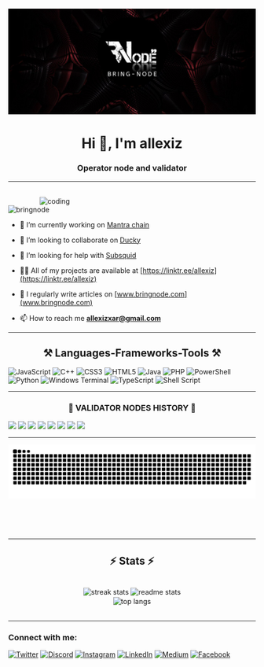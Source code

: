 ![logo](https://github.com/BringNode/BringNode/blob/main/banner.png.jpg)


<h1 align="center">Hi 👋, I'm allexiz</h1>
<h3 align="center">Operator node and validator</h3>
<hr/>

<br/>
<img align="right" alt="coding" width="440" src="https://miro.medium.com/v2/resize:fit:828/format:webp/1*mUahTQdRR4e4MJLLtJkjbw.gif">

<p align="left"> <img src="https://komarev.com/ghpvc/?username=bringnode&label=Profile%20views&color=0e75b6&style=flat" alt="bringnode" /> </p>

- 🔭 I’m currently working on [Mantra chain](https://www.mantrachain.io/)

- 👯 I’m looking to collaborate on [Ducky](https://ducky.city/)

- 🤝 I’m looking for help with [Subsquid](https://subsquid.io/)

- 👨‍💻 All of my projects are available at [https://linktr.ee/allexiz](https://linktr.ee/allexiz)

- 📝 I regularly write articles on [www.bringnode.com](www.bringnode.com)

- 📫 How to reach me **allexizxar@gmail.com**


 <hr/>
 <h2 align="center">⚒️ Languages-Frameworks-Tools ⚒️</h2>
 
![JavaScript](https://img.shields.io/badge/javascript-%23323330.svg?style=for-the-badge&logo=javascript&logoColor=%23F7DF1E) ![C++](https://img.shields.io/badge/c++-%2300599C.svg?style=for-the-badge&logo=c%2B%2B&logoColor=white) ![CSS3](https://img.shields.io/badge/css3-%231572B6.svg?style=for-the-badge&logo=css3&logoColor=white) ![HTML5](https://img.shields.io/badge/html5-%23E34F26.svg?style=for-the-badge&logo=html5&logoColor=white) ![Java](https://img.shields.io/badge/java-%23ED8B00.svg?style=for-the-badge&logo=openjdk&logoColor=white) ![PHP](https://img.shields.io/badge/php-%23777BB4.svg?style=for-the-badge&logo=php&logoColor=white) ![PowerShell](https://img.shields.io/badge/PowerShell-%235391FE.svg?style=for-the-badge&logo=powershell&logoColor=white) ![Python](https://img.shields.io/badge/python-3670A0?style=for-the-badge&logo=python&logoColor=ffdd54) ![Windows Terminal](https://img.shields.io/badge/Windows%20Terminal-%234D4D4D.svg?style=for-the-badge&logo=windows-terminal&logoColor=white) ![TypeScript](https://img.shields.io/badge/typescript-%23007ACC.svg?style=for-the-badge&logo=typescript&logoColor=white) ![Shell Script](https://img.shields.io/badge/shell_script-%23121011.svg?style=for-the-badge&logo=gnu-bash&logoColor=white)

<hr/>

<h3 align="center"> 🔴 VALIDATOR NODES HISTORY 🔴</h3>

[<img src='https://github.com/BringNode/Allexiz/assets/72650448/5996f06c-5343-4a04-b739-47aac66004bc' height='100'>](https://github.com/BringNode/All-project/tree/main/Realio)
[<img src='https://github.com/BringNode/Allexiz/assets/72650448/cb071294-0577-469a-94b4-93adf07dd7ad' height='100'>](https://github.com/BringNode/All-project/tree/main/Desmos)
[<img src='https://github.com/BringNode/Allexiz/assets/72650448/f9dad382-fc9f-475e-b250-d61ef4e5a242' height='100'>](https://github.com/BringNode/All-project/tree/main/Arkh)
[<img src='https://github.com/BringNode/Allexiz/assets/72650448/83496b8d-389d-4820-8470-405f4150c2ad' height='100'>](https://github.com/BringNode/All-project/tree/main/Stargaze)
[<img src='https://github.com/BringNode/Allexiz/assets/72650448/49f0be53-fd24-406b-bf3e-65dc1d24c091' height='100'>](https://github.com/BringNode/All-project/tree/main/Osmosis)
[<img src='https://github.com/BringNode/Allexiz/assets/72650448/0c7956ae-91f6-4e3f-a063-d4056dadcc2a' height='100'>](https://github.com/BringNode/All-project/tree/main/Stride)
[<img src='https://github.com/BringNode/Allexiz/assets/72650448/24f8dbd8-86a0-4dfe-a824-a18c054cca6f' height='100'>](https://github.com/BringNode/All-project/tree/main/Juno)
[<img src='https://github.com/BringNode/Allexiz/assets/72650448/fd1a9607-2eff-4063-8458-e4bfc68eb809' height='100'>](https://github.com/BringNode/All-project/tree/main/Cosmos)

<hr/>
<div align="center">
 
  <img alt="snake eating my contributions" src="https://raw.githubusercontent.com/salesp07/salesp07/output/github-contribution-grid-snake.svg" />
  <br>
  
  <br/><br/><br/>
</div>


<hr/>
<h2 align="center">⚡ Stats ⚡</h2>
<br>
<div align=center>
  <img width=320 src="https://github-readme-streak-stats-salesp07.vercel.app/?user=salesp07&count_private=true&theme=react&border_radius=10" alt="streak stats"/>
  <img width=300 src="https://github-readme-stats-salesp07.vercel.app/api?username=salesp07&count_private=true&show_icons=true&theme=react&rank_icon=github&border_radius=10" alt="readme stats" />
  <br/>
  <img width=300 align="center" src="https://github-readme-stats-salesp07.vercel.app/api/top-langs/?username=salesp07&hide=HTML&langs_count=8&layout=compact&theme=react&border_radius=10&size_weight=0.4&count_weight=10&exclude_repo=github-readme-stats" alt="top langs" />
</div>

<br/>
<hr/>

<h3 align="left">Connect with me:</h3>
<p align="left">

[![Twitter](https://img.shields.io/badge/Twitter-%231DA1F2.svg?logo=Twitter&logoColor=white)](https://twitter.com/AllexizLens) [![Discord](https://img.shields.io/badge/Discord-%237289DA.svg?logo=discord&logoColor=white)](https://discord.gg/allexiz#1180) [![Instagram](https://img.shields.io/badge/Instagram-%23E4405F.svg?logo=Instagram&logoColor=white)](https://instagram.com/allexiz) [![LinkedIn](https://img.shields.io/badge/LinkedIn-%230077B5.svg?logo=linkedin&logoColor=white)](https://linkedin.com/in/allexiz) [![Medium](https://img.shields.io/badge/Medium-12100E?logo=medium&logoColor=white)](https://medium.com/@allexiz) [![Facebook](https://img.shields.io/badge/Facebook-%231877F2.svg?logo=Facebook&logoColor=white)](https://facebook.com/allexiz.lens)



